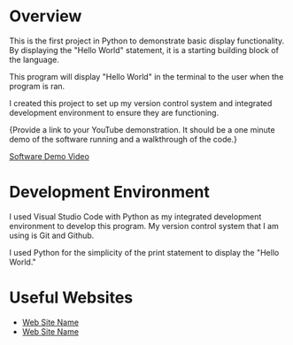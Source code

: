 # Overview

This is the first project in Python to demonstrate basic display functionality. By displaying the "Hello World" statement, it is a starting building block of the language. 

This program will display "Hello World" in the terminal to the user when the program is ran.

I created this project to set up my version control system and integrated development environment to ensure they are functioning.

{Provide a link to your YouTube demonstration.  It should be a one minute demo of the software running and a walkthrough of the code.}

[Software Demo Video](http://youtube.link.goes.here)

# Development Environment

I used Visual Studio Code with Python as my integrated development environment to develop this program. My version control system that I am using is Git and Github.

I used Python for the simplicity of the print statement to display the "Hello World." 

# Useful Websites

* [Web Site Name](http://url.link.goes.here)
* [Web Site Name](http://url.link.goes.here)